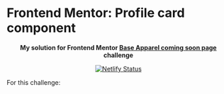 # Frontend Mentor: Profile card component

<p align="center"><strong align="center">My solution for Frontend Mentor <a href="https://www.frontendmentor.io/challenges/base-apparel-coming-soon-page-5d46b47f8db8a7063f9331a0">Base Apparel coming soon page</a> challenge</strong></p>

<p align="center">
  <a href="https://app.netlify.com/sites/p1t1ch-fm-base-apparel-coming-soon-page/deploys">
    <img
      src="https://api.netlify.com/api/v1/badges/30962afb-3eb3-4ada-aa45-eebee97f6dd6/deploy-status"
      alt="Netlify Status"
    />
  </a>
</p>

For this challenge:
